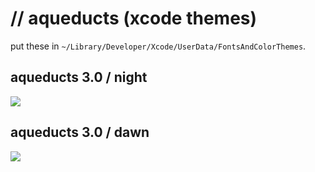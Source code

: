 # // aqueducts (xcode themes)

put these in `~/Library/Developer/Xcode/UserData/FontsAndColorThemes`.

## aqueducts 3.0 / night

![](https://raw.github.com/brynbellomy/xcode-aqueducts/master/Aqueducts%203.0%20-%20Night.png)



## aqueducts 3.0 / dawn

![](https://raw.github.com/brynbellomy/xcode-aqueducts/master/Aqueducts%203.0%20-%20Dawn.png)
